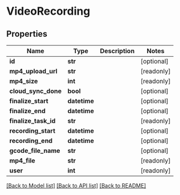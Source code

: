 # VideoRecording


## Properties
Name | Type | Description | Notes
------------ | ------------- | ------------- | -------------
**id** | **str** |  | [optional] 
**mp4_upload_url** | **str** |  | [readonly] 
**mp4_size** | **int** |  | [readonly] 
**cloud_sync_done** | **bool** |  | [optional] 
**finalize_start** | **datetime** |  | [optional] 
**finalize_end** | **datetime** |  | [optional] 
**finalize_task_id** | **str** |  | [readonly] 
**recording_start** | **datetime** |  | [optional] 
**recording_end** | **datetime** |  | [optional] 
**gcode_file_name** | **str** |  | [optional] 
**mp4_file** | **str** |  | [readonly] 
**user** | **int** |  | [readonly] 

[[Back to Model list]](../README.md#documentation-for-models) [[Back to API list]](../README.md#documentation-for-api-endpoints) [[Back to README]](../README.md)


